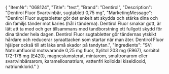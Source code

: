 {
  "ItemNr": "068124",
  "Title": "test",
  "Brand": "Dentirol",
  "Description": "Dentirol Fluor Svartvinbär, sugtablett 0,75 mg",
  "MarketingMessage": "Dentirol Fluor sugtabletter gör det enkelt att skydda och stärka dina och din familjs tänder mot karies (hål i tänderna). Dentirol Fluor smakar gott, är lätt att ta med och ger tillsammans med tandborstning ett fullgott skydd för dina tänder hela dagen. Dentirol Fluor sugtabletter gör tändernas ytskikt hårdare och reducerar syraattacken som startar när man äter. Dentirol Fluor hjälper också till att läka små skador på tandytan.",
  "Ingredients": "SV: Natriumfluorid motsvarande 0,25 mg fluor, Xylitol 203 mg (E967), sorbitol 172-178 mg (E420), magnesiumsterat, mintarom, smultronarom eller svartvinbärsarom, karamellosnatrium, vattenfri kolloidal kiseldioxid, natriumklorid."
}